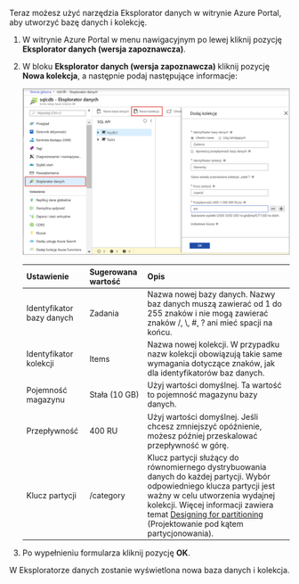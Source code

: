 Teraz możesz użyć narzędzia Eksplorator danych w witrynie Azure Portal, aby utworzyć bazę danych i kolekcję. 

1. W witrynie Azure Portal w menu nawigacyjnym po lewej kliknij pozycję **Eksplorator danych (wersja zapoznawcza)**. 

2. W bloku **Eksplorator danych (wersja zapoznawcza)** kliknij pozycję **Nowa kolekcja**, a następnie podaj następujące informacje:

    ![Blok Eksplorator danych w witrynie Azure Portal](./media/cosmos-db-create-collection/azure-cosmosdb-data-explorer.png)

    Ustawienie|Sugerowana wartość|Opis
    ---|---|---
    Identyfikator bazy danych|Zadania|Nazwa nowej bazy danych. Nazwy baz danych muszą zawierać od 1 do 255 znaków i nie mogą zawierać znaków /, \\, #, ? ani mieć spacji na końcu.
    Identyfikator kolekcji|Items|Nazwa nowej kolekcji. W przypadku nazw kolekcji obowiązują takie same wymagania dotyczące znaków, jak dla identyfikatorów baz danych.
    Pojemność magazynu| Stała (10 GB)|Użyj wartości domyślnej. Ta wartość to pojemność magazynu bazy danych.
    Przepływność|400 RU|Użyj wartości domyślnej. Jeśli chcesz zmniejszyć opóźnienie, możesz później przeskalować przepływność w górę.
    Klucz partycji|/category|Klucz partycji służący do równomiernego dystrybuowania danych do każdej partycji. Wybór odpowiedniego klucza partycji jest ważny w celu utworzenia wydajnej kolekcji. Więcej informacji zawiera temat [Designing for partitioning](../articles/cosmos-db/partition-data.md#designing-for-partitioning) (Projektowanie pod kątem partycjonowania).    
3. Po wypełnieniu formularza kliknij pozycję **OK**.

W Eksploratorze danych zostanie wyświetlona nowa baza danych i kolekcja. 